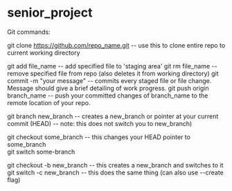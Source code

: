 # senior_project
Git commands:

git clone https://github.com/repo_name.git  --  use this to clone entire repo to current working directory

git add file_name                           --  add specified file to 'staging area'
git rm file_name                            --  remove specified file from repo (also deletes it from working directory)
git commit -m "your message"                --  commits every staged file or file change. Message should give a brief detailing of work progress.
git push origin branch_name                 --  push your committed changes of branch_name to the remote location of your repo.

git branch new_branch                       --  creates a new_branch or pointer at your current commit (HEAD)
                                            --  note: this does not switch you to new_branch)

git checkout some_branch                    --  this changes your HEAD pointer to some_branch  
git switch some-branch

git checkout -b new_branch                  --  this creates a new_branch and switches to it
git switch -c new_branch                    --  this does the same thing (can also use --create flag)
